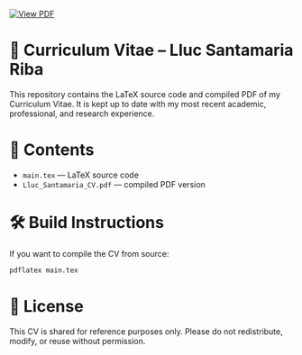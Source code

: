 [![View PDF](https://img.shields.io/badge/View-CV-blue)](Lluc_Santamaria_CV.pdf)

# 📄 Curriculum Vitae – Lluc Santamaria Riba

This repository contains the LaTeX source code and compiled PDF of my Curriculum Vitae. It is kept up to date with my most recent academic, professional, and research experience.

# 📂 Contents

- `main.tex` — LaTeX source code
- `Lluc_Santamaria_CV.pdf` — compiled PDF version

# 🛠️ Build Instructions

If you want to compile the CV from source:

```bash
pdflatex main.tex
```

# 📜 License

This CV is shared for reference purposes only. Please do not redistribute, modify, or reuse without permission.
